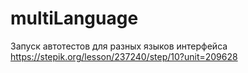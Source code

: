 # multiLanguage
Запуск автотестов для разных языков интерфейса
https://stepik.org/lesson/237240/step/10?unit=209628

